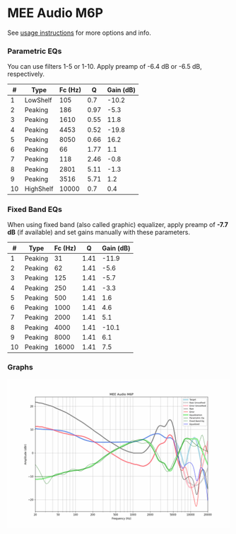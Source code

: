 # MEE Audio M6P
See [usage instructions](https://github.com/jaakkopasanen/AutoEq#usage) for more options and info.

### Parametric EQs
You can use filters 1-5 or 1-10. Apply preamp of -6.4 dB or -6.5 dB, respectively.

|   # | Type      |   Fc (Hz) |    Q |   Gain (dB) |
|-----|-----------|-----------|------|-------------|
|   1 | LowShelf  |       105 | 0.7  |       -10.2 |
|   2 | Peaking   |       186 | 0.97 |        -5.3 |
|   3 | Peaking   |      1610 | 0.55 |        11.8 |
|   4 | Peaking   |      4453 | 0.52 |       -19.8 |
|   5 | Peaking   |      8050 | 0.66 |        16.2 |
|   6 | Peaking   |        66 | 1.77 |         1.1 |
|   7 | Peaking   |       118 | 2.46 |        -0.8 |
|   8 | Peaking   |      2801 | 5.11 |        -1.3 |
|   9 | Peaking   |      3516 | 5.71 |         1.2 |
|  10 | HighShelf |     10000 | 0.7  |         0.4 |

### Fixed Band EQs
When using fixed band (also called graphic) equalizer, apply preamp of **-7.7 dB** (if available) and set gains manually with these parameters.

|   # | Type    |   Fc (Hz) |    Q |   Gain (dB) |
|-----|---------|-----------|------|-------------|
|   1 | Peaking |        31 | 1.41 |       -11.9 |
|   2 | Peaking |        62 | 1.41 |        -5.6 |
|   3 | Peaking |       125 | 1.41 |        -5.7 |
|   4 | Peaking |       250 | 1.41 |        -3.3 |
|   5 | Peaking |       500 | 1.41 |         1.6 |
|   6 | Peaking |      1000 | 1.41 |         4.6 |
|   7 | Peaking |      2000 | 1.41 |         5.1 |
|   8 | Peaking |      4000 | 1.41 |       -10.1 |
|   9 | Peaking |      8000 | 1.41 |         6.1 |
|  10 | Peaking |     16000 | 1.41 |         7.5 |

### Graphs
![](./MEE%20Audio%20M6P.png)
